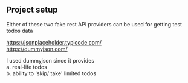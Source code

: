 ## Project setup

Either of these two fake rest API providers can be used for getting test todos data

https://jsonplaceholder.typicode.com/  
https://dummyjson.com/

I used dummyjson since it provides  
a. real-life todos  
b. ability to 'skip/ take' limited todos

